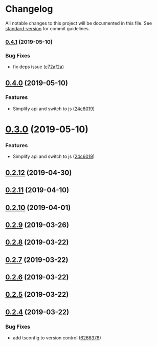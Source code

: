 # Changelog

All notable changes to this project will be documented in this file. See [standard-version](https://github.com/conventional-changelog/standard-version) for commit guidelines.

### [0.4.1](https://github.com/mariosant/react-async-hooks/compare/v0.4.0...v0.4.1) (2019-05-10)


### Bug Fixes

* fix deps issue ([c72af2a](https://github.com/mariosant/react-async-hooks/commit/c72af2a))



## [0.4.0](https://github.com/mariosant/react-async-hooks/compare/v0.2.12...v0.4.0) (2019-05-10)


### Features

* Simplify api and switch to js ([24c6019](https://github.com/mariosant/react-async-hooks/commit/24c6019))



# [0.3.0](https://github.com/mariosant/react-async-hooks/compare/v0.2.12...v0.3.0) (2019-05-10)


### Features

* Simplify api and switch to js ([24c6019](https://github.com/mariosant/react-async-hooks/commit/24c6019))



## [0.2.12](https://github.com/mariosant/react-async-hooks/compare/v0.2.11...v0.2.12) (2019-04-30)



## [0.2.11](https://github.com/mariosant/react-async-hooks/compare/v0.2.10...v0.2.11) (2019-04-10)



## [0.2.10](https://github.com/mariosant/react-async-hooks/compare/v0.2.9...v0.2.10) (2019-04-01)



## [0.2.9](https://github.com/mariosant/react-async-hooks/compare/v0.2.8...v0.2.9) (2019-03-26)



## [0.2.8](https://github.com/mariosant/react-async-hooks/compare/v0.2.6...v0.2.8) (2019-03-22)



## [0.2.7](https://github.com/mariosant/react-async-hooks/compare/v0.2.6...v0.2.7) (2019-03-22)



## [0.2.6](https://github.com/mariosant/react-async-hooks/compare/v0.2.5...v0.2.6) (2019-03-22)



## [0.2.5](https://github.com/mariosant/react-async-hooks/compare/v0.2.4...v0.2.5) (2019-03-22)



## [0.2.4](https://github.com/mariosant/react-async-hooks/compare/v0.2.2...v0.2.4) (2019-03-22)


### Bug Fixes

* add tsconfig to version control ([6266378](https://github.com/mariosant/react-async-hooks/commit/6266378))
